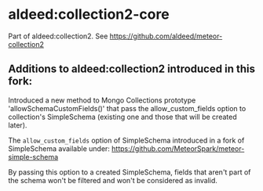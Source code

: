 # aldeed:collection2-core

Part of aldeed:collection2. See https://github.com/aldeed/meteor-collection2

## Additions to aldeed:collection2 introduced in this fork:

Introduced a new method to Mongo Collections prototype 'allowSchemaCustomFields()'
that pass the allow_custom_fields option to collection's SimpleSchema (existing
one and those that will be created later).

The `allow_custom_fields` option of SimpleSchema introduced in a fork of
SimpleSchema available under: https://github.com/MeteorSpark/meteor-simple-schema

By passing this option to a created SimpleSchema, fields that aren't part of
the schema won't be filtered and won't be considered as invalid.
